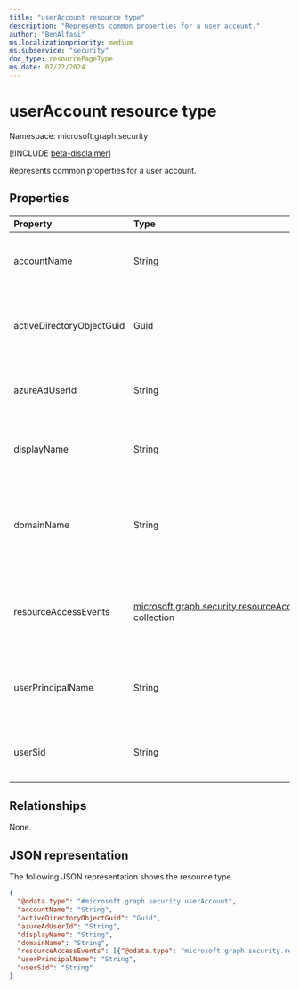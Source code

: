 ```yaml
---
title: "userAccount resource type"
description: "Represents common properties for a user account."
author: "BenAlfasi"
ms.localizationpriority: medium
ms.subservice: "security"
doc_type: resourcePageType
ms.date: 07/22/2024
---
```


# userAccount resource type

Namespace: microsoft.graph.security

[!INCLUDE [beta-disclaimer](../../includes/beta-disclaimer.md)]

Represents common properties for a user account.

## Properties

| Property                  | Type   | Description                                                            |
|:--------------------------|:-------|:-----------------------------------------------------------------------|
| accountName               | String | The displayed name of the user account.                                |
| activeDirectoryObjectGuid | Guid   | The unique user identifier assigned by Active Directory.               |
| azureAdUserId             | String | The user object identifier in Microsoft Entra ID.                      |
| displayName               | String | The user display name in Microsoft Entra ID.                           |
| domainName                | String | The name of the Active Directory domain of which the user is a member. |
| resourceAccessEvents|[microsoft.graph.security.resourceAccessEvent](../resources/security-resourceaccessevent.md) collection | Information on resource access attempts made by the user account. |
| userPrincipalName         | String | The user principal name of the account in Microsoft Entra ID.          |
| userSid                   | String | The local security identifier of the user account.                     |

## Relationships

None.

## JSON representation

The following JSON representation shows the resource type.
<!-- {
  "blockType": "resource",
  "@odata.type": "microsoft.graph.security.userAccount"
}
-->
``` json
{
  "@odata.type": "#microsoft.graph.security.userAccount",
  "accountName": "String",
  "activeDirectoryObjectGuid": "Guid",
  "azureAdUserId": "String",
  "displayName": "String",
  "domainName": "String",
  "resourceAccessEvents": [{"@odata.type": "microsoft.graph.security.resourceAccessEvent"}],
  "userPrincipalName": "String",
  "userSid": "String"
}
```
